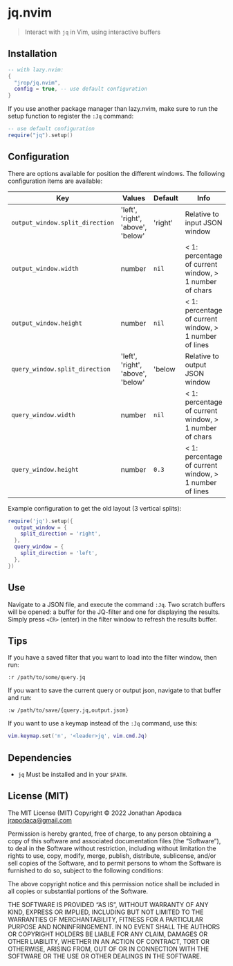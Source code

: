 # jq.nvim

> Interact with `jq` in Vim, using interactive buffers

## Installation

```lua
-- with lazy.nvim:
{
  "jrop/jq.nvim",
  config = true, -- use default configuration
}
```

If you use another package manager than lazy.nvim, make sure to run the setup
function to register the `:Jq` command:

```lua
-- use default configuration
require("jq").setup()
```

## Configuration

There are options available for position the different windows. The following
configuration items are available:

| Key | Values | Default | Info |
| --- | ------ | ------- | ---- |
| `output_window.split_direction` | 'left', 'right', 'above', 'below' | 'right' | Relative to input JSON window |
| `output_window.width`           | number | `nil` | < 1: percentage of current window, > 1 number of chars |
| `output_window.height`          | number | `nil` | < 1: percentage of current window, > 1 number of lines |
| `query_window.split_direction`  | 'left', 'right', 'above', 'below' | 'below | Relative to output JSON window |
| `query_window.width`            | number | `nil` | < 1: percentage of current window, > 1 number of chars |
| `query_window.height`           | number | `0.3` | < 1: percentage of current window, > 1 number of lines |

Example configuration to get the old layout (3 vertical splits):

```lua
require('jq').setup({
  output_window = {
    split_direction = 'right',
  },
  query_window = {
    split_direction = 'left',
  },
})
```

## Use

Navigate to a JSON file, and execute the command `:Jq`. Two scratch buffers
will be opened: a buffer for the JQ-filter and one for displaying the results.
Simply press `<CR>` (enter) in the filter window to refresh the results buffer.

## Tips

If you have a saved filter that you want to load into the filter window, then
run:

```
:r /path/to/some/query.jq
```

If you want to save the current query or output json, navigate to that buffer
and run:

```
:w /path/to/save/{query.jq,output.json}
```

If you want to use a keymap instead of the `:Jq` command, use this:

```lua
vim.keymap.set('n', '<leader>jq', vim.cmd.Jq)
```

## Dependencies

- `jq` Must be installed and in your `$PATH`.

## License (MIT)

The MIT License (MIT)
Copyright © 2022 Jonathan Apodaca <jrapodaca@gmail.com>

Permission is hereby granted, free of charge, to any person obtaining a copy of
this software and associated documentation files (the “Software”), to deal in
the Software without restriction, including without limitation the rights to
use, copy, modify, merge, publish, distribute, sublicense, and/or sell copies of
the Software, and to permit persons to whom the Software is furnished to do so,
subject to the following conditions:

The above copyright notice and this permission notice shall be included in all
copies or substantial portions of the Software.

THE SOFTWARE IS PROVIDED “AS IS”, WITHOUT WARRANTY OF ANY KIND, EXPRESS OR
IMPLIED, INCLUDING BUT NOT LIMITED TO THE WARRANTIES OF MERCHANTABILITY, FITNESS
FOR A PARTICULAR PURPOSE AND NONINFRINGEMENT. IN NO EVENT SHALL THE AUTHORS OR
COPYRIGHT HOLDERS BE LIABLE FOR ANY CLAIM, DAMAGES OR OTHER LIABILITY, WHETHER
IN AN ACTION OF CONTRACT, TORT OR OTHERWISE, ARISING FROM, OUT OF OR IN
CONNECTION WITH THE SOFTWARE OR THE USE OR OTHER DEALINGS IN THE SOFTWARE.
